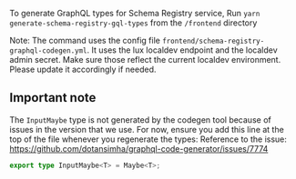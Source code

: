 To generate GraphQL types for Schema Registry service, Run `yarn generate-schema-registry-gql-types` from the `/frontend` directory

Note: The command uses the config file `frontend/schema-registry-graphql-codegen.yml`. It uses the lux localdev endpoint and the localdev admin secret. Make sure those reflect the current localdev environment. Please update it accordingly if needed.

## Important note

The `InputMaybe` type is not generated by the codegen tool because of issues in the version that we use.
For now, ensure you add this line at the top of the file whenever you regenerate the types:
Reference to the issue: https://github.com/dotansimha/graphql-code-generator/issues/7774

```typescript
export type InputMaybe<T> = Maybe<T>;
```

